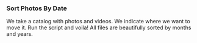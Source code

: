 ### Sort Photos By Date

We take a catalog with photos and videos. We indicate where we want to move it. Run the script and voila! All files are beautifully sorted by months and years.
